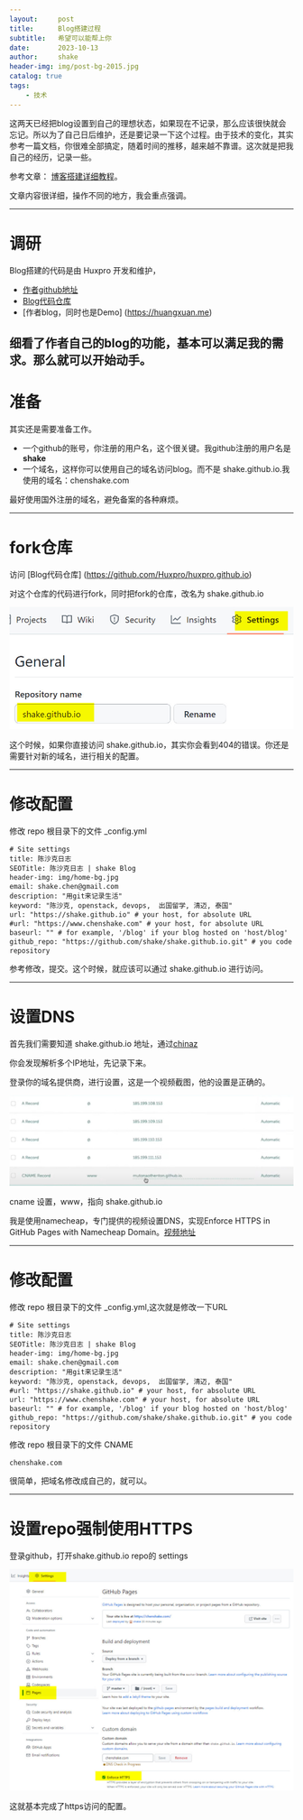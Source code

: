 ```yaml
---
layout:     post
title:      Blog搭建过程
subtitle:   希望可以能帮上你
date:       2023-10-13
author:     shake
header-img: img/post-bg-2015.jpg
catalog: true
tags:
    - 技术
---
```


这两天已经把blog设置到自己的理想状态，如果现在不记录，那么应该很快就会忘记。所以为了自己日后维护，还是要记录一下这个过程。由于技术的变化，其实参考一篇文档，你很难全部搞定，随着时间的推移，越来越不靠谱。这次就是把我自己的经历，记录一些。

参考文章： [博客搭建详细教程](https://github.com/qiubaiying/qiubaiying.github.io/wiki/%E5%8D%9A%E5%AE%A2%E6%90%AD%E5%BB%BA%E8%AF%A6%E7%BB%86%E6%95%99%E7%A8%8B)。

文章内容很详细，操作不同的地方，我会重点强调。

---
# 调研

Blog搭建的代码是由 Huxpro 开发和维护，
* [作者github地址](https://github.com/huxpro) 
* [Blog代码仓库](https://github.com/Huxpro/huxpro.github.io)
* [作者blog，同时也是Demo] (https://huangxuan.me)

细看了作者自己的blog的功能，基本可以满足我的需求。那么就可以开始动手。
---

# 准备

其实还是需要准备工作。

* 一个github的账号，你注册的用户名，这个很关键。我github注册的用户名是**shake**
* 一个域名，这样你可以使用自己的域名访问blog。而不是 shake.github.io.我使用的域名：chenshake.com

最好使用国外注册的域名，避免备案的各种麻烦。

---

# fork仓库

访问 [Blog代码仓库] (https://github.com/Huxpro/huxpro.github.io) 

对这个仓库的代码进行fork，同时把fork的仓库，改名为 shake.github.io

![修改reop名字](/img/repo-name.jpg "Repo name")

这个时候，如果你直接访问 shake.github.io，其实你会看到404的错误。你还是需要针对新的域名，进行相关的配置。

---

# 修改配置

修改 repo 根目录下的文件 _config.yml


	# Site settings
	title: 陈沙克日志
	SEOTitle: 陈沙克日志 | shake Blog
	header-img: img/home-bg.jpg
	email: shake.chen@gmail.com
	description: "用git来记录生活"
	keyword: "陈沙克, openstack, devops,  出国留学, 清迈, 泰国"
	url: "https://shake.github.io" # your host, for absolute URL
	#url: "https://www.chenshake.com" # your host, for absolute URL
	baseurl: "" # for example, '/blog' if your blog hosted on 'host/blog'
	github_repo: "https://github.com/shake/shake.github.io.git" # you code repository

参考修改，提交。这个时候，就应该可以通过 shake.github.io 进行访问。

---

# 设置DNS

首先我们需要知道 shake.github.io 地址，通过[chinaz ](https://ip.chinaz.com/)

你会发现解析多个IP地址，先记录下来。

登录你的域名提供商，进行设置，这是一个视频截图，他的设置是正确的。

![DNS设置](/img/domain-name.jpg "domain name")

cname 设置，www，指向 shake.github.io 

我是使用namecheap，专门提供的视频设置DNS，实现Enforce HTTPS in GitHub Pages with Namecheap Domain。[视频地址](https://www.youtube.com/watch?v=FBtehan5DAo&ab_channel=WhatMakeArt)

---

# 修改配置

修改 repo 根目录下的文件 _config.yml,这次就是修改一下URL


	# Site settings
	title: 陈沙克日志
	SEOTitle: 陈沙克日志 | shake Blog
	header-img: img/home-bg.jpg
	email: shake.chen@gmail.com
	description: "用git来记录生活"
	keyword: "陈沙克, openstack, devops,  出国留学, 清迈, 泰国"
	#url: "https://shake.github.io" # your host, for absolute URL
	url: "https://www.chenshake.com" # your host, for absolute URL
	baseurl: "" # for example, '/blog' if your blog hosted on 'host/blog'
	github_repo: "https://github.com/shake/shake.github.io.git" # you code repository

修改 repo 根目录下的文件 CNAME

	chenshake.com
	
很简单，把域名修改成自己的，就可以。

---

# 设置repo强制使用HTTPS

登录github，打开shake.github.io repo的 settings

![强制https](/img/https.jpg "domain name")

这就基本完成了https访问的配置。






